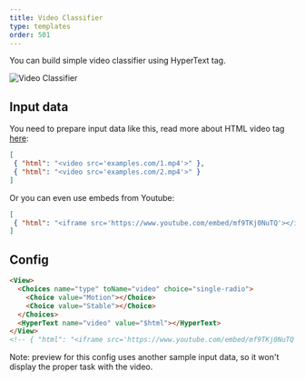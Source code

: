 ```yaml
---
title: Video Classifier
type: templates
order: 501
---
```


You can build simple video classifier using HyperText tag.

<img src="/images/screens/video_classification.png" class="img-template-example" title="Video Classifier" /> 

## Input data

You need to prepare input data like this, read more about HTML video tag 
<a href="https://www.w3schools.com/tags/att_video_src.asp">here</a>: 

```json 
[
 { "html": "<video src='examples.com/1.mp4'>" },
 { "html": "<video src='examples.com/2.mp4'>" }
]
```

Or you can even use embeds from Youtube:
 
```json 
[
 { "html": "<iframe src='https://www.youtube.com/embed/mf9TKj0NuTQ'></iframe>" }
]
```

## Config 

```html
<View>
  <Choices name="type" toName="video" choice="single-radio">
    <Choice value="Motion"></Choice>
    <Choice value="Stable"></Choice>
  </Choices>
  <HyperText name="video" value="$html"></HyperText>
</View>
<!-- { "html": "<iframe src='https://www.youtube.com/embed/mf9TKj0NuTQ'></iframe>" } -->
```

Note: preview for this config uses another sample input data, so it won't display the proper task with the video.  
